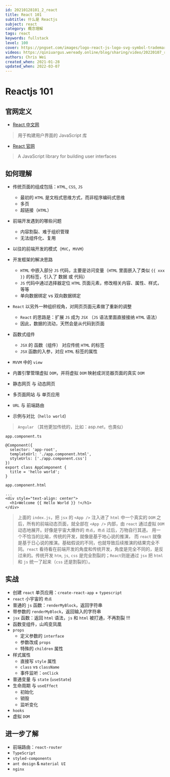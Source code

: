 ```yaml
---
id: 20210128101_2_react
title: React 101
subtitle: 什么是 Reactjs
subject: react
category: 概念理解
tags: react
keywords: fullstack
level: 100
cover: https://pngset.com/images/logo-react-js-logo-svg-symbol-trademark-grenade-bomb-transparent-png-2691562.png
videos: https://qiniuargus.weready.online/blog/sharing/video/20220107_react_101.mp4
authors: Chris Wei
created_when: 2021-01-28
updated_when: 2022-03-07
---
```


# Reactjs 101

## 官网定义

- [React 中文网](https://react.docschina.org/)

> 用于构建用户界面的 JavaScript 库

- [React 官网](https://reactjs.org/)

> A JavaScript library for building user interfaces

## 如何理解

- 传统页面的组成包括：`HTML`, `CSS`, `JS`
    + 最初的 `HTML` 是文档式思维方式，而非程序编码式思维
    + 多页
    + 超链接（`HTML`）

- 前端开发遇到的哪些问题
    + 内容割裂、难于组织管理
    + 无法组件化、复用

- 以往的前端开发的模式（`MVC`，`MVVM`）

- 开发框架的解决思路
    + `HTML` 中嵌入部分 `JS` 代码，主要是访问变量（`HTML` 里面嵌入了类似 `{{ xxx }}` 的标签，引入了 数据 或 代码）
    + `JS` 代码中通过选择器定位 `HTML` 页面元素，修改相关内容、属性、样式，等等
    + 单向数据绑定 vs 双向数据绑定

- `React` 以另外一种组织视角，对网页页面元素做了重新的调整
    + `React` 的思路是：扩展 `JS` 成为 `JSX` （`JS` 语法里面直接接纳 `HTML` 语法）
    + 因此，数据的流动，天然会是从代码到页面

- 函数式组件
    + `JSX` 的 函数（组件） 对应传统 `HTML` 的标签
    + `JSX` 函数的入参，对应 `HTML` 标签的属性

- `MVVM` 中的 `view`

- 内置引擎管理虚拟 `DOM`，并将虚拟 `DOM` 映射成浏览器页面的真实 `DOM`
- 静态网页 与 动态网页
- 多页面网站 与 单页应用
- `URL` 与 前端路由

- 示例与对比（`hello world`）

> `Angular` （其他更加传统的，比如：asp.net，也类似）

`app.component.ts`

```
@Component({
  selector: 'app-root',
  templateUrl: './app.component.html',
  styleUrls: ['./app.component.css']
})
export class AppComponent {
  title = 'hello world';
}
```

`app.component.html`

```
...
<div style="text-align: center">
  <h1>Welcome {{ Hello World }} !</h1>
</div>
```

> 上面的 `index.js`，把 `jsx` 的 `<App />` 注入进了 `html` 中一个真实的 `DOM` 之后，所有的前端动态页面，就全部在 `<App />` 内部，由 `react` 通过虚拟 `DOM` 动态地展开。好像是宇宙大爆炸的 `奇点`，`奇点` 过后，万物自行其道。
> 用一个不恰当的比喻，传统的开发，就像是基于地心说的推演， 而 `react` 就像是基于日心说的推演。基础假说的不同，也就导致后续推演的结果完全不同。`react` 看待看在前端开发的角度和传统开发，角度是完全不同的，是反过来的。传统开发 `htm`, `js`, `css` 是完全割裂的；`React`则是通过 `jsx` 把 `html` 和 `js` 统一了起来（`css` 还是割裂的）。

## 实战

- 创建 `react` 单页应用：`create-react-app` + `typescript`
- `react` 小宇宙的 `奇点`
- 普通的 `js` 函数：`renderMyBlock`，返回字符串
- 带参数的 `renderMyBlock`，返回输入的字符串
- `jsx` 函数：返回 `html` 语法，`js` 和 `html` 被打通，不再割裂 !!!
- 函数变组件，山鸡变凤凰
- `props`
    + 定义参数的 `interface`
    + 参数改成 `props`
    + 特殊的 `children` 属性
- 样式属性
    + 直接写 `style` 属性
    + `class` vs `className`
    + 事件监听：`onClick`
- 普通变量 与 `state` (`useState`)
- 生命周期 与 `useEffect`
    + 初始化
    + 销毁
    + 监听变化
- `hooks`
- 虚拟 `DOM`

## 进一步了解

- 前端路由：`react-router`
- `TypeScript`
- `styled-components`
- `ant design` & `material UI`
- `nginx`
